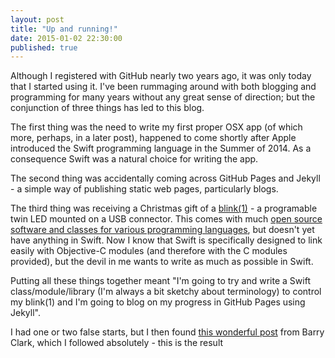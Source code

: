 ```yaml
---
layout: post
title: "Up and running!"
date: 2015-01-02 22:30:00
published: true
---
```


Although I registered with GitHub nearly two years ago, it was only today that I started using it.  I've been rummaging around with both blogging and programming for many years without any great sense of direction; but the conjunction of three things has led to this blog.  

The  first thing was the need to write my first proper OSX app (of which more, perhaps, in a later post), happened to come shortly after Apple introduced the Swift programming language in the Summer of 2014.  As a consequence Swift was a natural choice for writing the app.

The second thing was accidentally coming across GitHub Pages and Jekyll - a simple way of publishing static web pages, particularly blogs. 

The third thing was receiving a Christmas gift of a [blink(1)](blink1.thingM.com) - a programable twin LED mounted on a USB connector.  This comes with much [open source software and classes for various programming languages]( https://github.com/todbot/blink1), but doesn't yet have anything in Swift.  Now I know that Swift is specifically designed to link easily with Objective-C modules (and therefore with the C modules provided), but the devil in me wants to write as much as possible in Swift.

Putting all these things together meant "I'm going to try and write a Swift class/module/library (I'm always a bit sketchy about terminology) to control my blink(1) and I'm going to blog on my progress in GitHub Pages using Jekyll".

I had one or two false starts, but I then found [this wonderful post](http://www.smashingmagazine.com/2014/08/01/build-blog-jekyll-github-pages/) from Barry Clark, which I followed absolutely - this is the result
